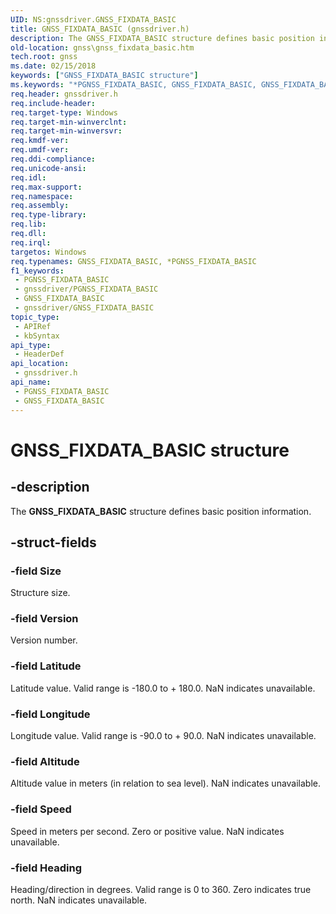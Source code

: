 ```yaml
---
UID: NS:gnssdriver.GNSS_FIXDATA_BASIC
title: GNSS_FIXDATA_BASIC (gnssdriver.h)
description: The GNSS_FIXDATA_BASIC structure defines basic position information.
old-location: gnss\gnss_fixdata_basic.htm
tech.root: gnss
ms.date: 02/15/2018
keywords: ["GNSS_FIXDATA_BASIC structure"]
ms.keywords: "*PGNSS_FIXDATA_BASIC, GNSS_FIXDATA_BASIC, GNSS_FIXDATA_BASIC structure [Sensor Devices], PGNSS_FIXDATA_BASIC, PGNSS_FIXDATA_BASIC structure pointer [Sensor Devices], gnss.gnss_fixdata_basic, gnssdriver/GNSS_FIXDATA_BASIC, gnssdriver/PGNSS_FIXDATA_BASIC"
req.header: gnssdriver.h
req.include-header: 
req.target-type: Windows
req.target-min-winverclnt: 
req.target-min-winversvr: 
req.kmdf-ver: 
req.umdf-ver: 
req.ddi-compliance: 
req.unicode-ansi: 
req.idl: 
req.max-support: 
req.namespace: 
req.assembly: 
req.type-library: 
req.lib: 
req.dll: 
req.irql: 
targetos: Windows
req.typenames: GNSS_FIXDATA_BASIC, *PGNSS_FIXDATA_BASIC
f1_keywords:
 - PGNSS_FIXDATA_BASIC
 - gnssdriver/PGNSS_FIXDATA_BASIC
 - GNSS_FIXDATA_BASIC
 - gnssdriver/GNSS_FIXDATA_BASIC
topic_type:
 - APIRef
 - kbSyntax
api_type:
 - HeaderDef
api_location:
 - gnssdriver.h
api_name:
 - PGNSS_FIXDATA_BASIC
 - GNSS_FIXDATA_BASIC
---
```


# GNSS_FIXDATA_BASIC structure


## -description

The **GNSS_FIXDATA_BASIC** structure defines basic position information.

## -struct-fields

### -field Size

Structure size.

### -field Version

Version number.

### -field Latitude

Latitude value. Valid range is -180.0 to + 180.0. NaN indicates unavailable.

### -field Longitude

Longitude value. Valid range is -90.0 to + 90.0. NaN indicates unavailable.

### -field Altitude

Altitude value in meters (in relation to sea level). NaN indicates unavailable.

### -field Speed

Speed in meters per second. Zero or positive value. NaN indicates unavailable.

### -field Heading

Heading/direction in degrees. Valid range is 0 to 360. Zero indicates true north. NaN indicates unavailable.

